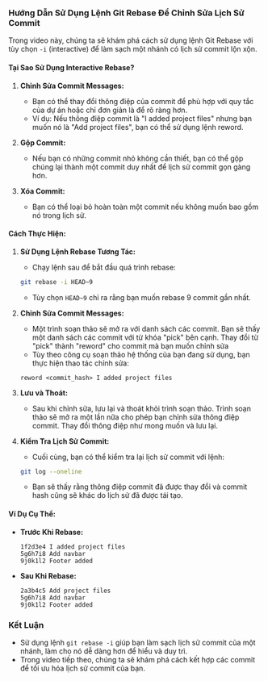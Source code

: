 ### Hướng Dẫn Sử Dụng Lệnh Git Rebase Để Chỉnh Sửa Lịch Sử Commit

Trong video này, chúng ta sẽ khám phá cách sử dụng lệnh Git Rebase với tùy chọn `-i` (interactive) để làm sạch một nhánh có lịch sử commit lộn xộn.

#### **Tại Sao Sử Dụng Interactive Rebase?**
1. **Chỉnh Sửa Commit Messages:**
   - Bạn có thể thay đổi thông điệp của commit để phù hợp với quy tắc của dự án hoặc chỉ đơn giản là để rõ ràng hơn.
   - Ví dụ: Nếu thông điệp commit là "I added project files" nhưng bạn muốn nó là "Add project files", bạn có thể sử dụng lệnh reword.

2. **Gộp Commit:**
   - Nếu bạn có những commit nhỏ không cần thiết, bạn có thể gộp chúng lại thành một commit duy nhất để lịch sử commit gọn gàng hơn.

3. **Xóa Commit:**
   - Bạn có thể loại bỏ hoàn toàn một commit nếu không muốn bao gồm nó trong lịch sử.

#### **Cách Thực Hiện:**

1. **Sử Dụng Lệnh Rebase Tương Tác:**
   - Chạy lệnh sau để bắt đầu quá trình rebase:
   ```bash
   git rebase -i HEAD~9
   ```
   - Tùy chọn `HEAD~9` chỉ ra rằng bạn muốn rebase 9 commit gần nhất.

2. **Chỉnh Sửa Commit Messages:**
   - Một trình soạn thảo sẽ mở ra với danh sách các commit. Bạn sẽ thấy một danh sách các commit với từ khóa "pick" bên cạnh. Thay đổi từ "pick" thành "reword" cho commit mà bạn muốn chỉnh sửa
   - Tùy theo công cụ soạn thảo hệ thống của bạn đang sử dụng, bạn thực hiện thao tác chỉnh sửa:
   ```
   reword <commit_hash> I added project files
   ```

3. **Lưu và Thoát:**
   - Sau khi chỉnh sửa, lưu lại và thoát khỏi trình soạn thảo. Trình soạn thảo sẽ mở ra một lần nữa cho phép bạn chỉnh sửa thông điệp commit. Thay đổi thông điệp như mong muốn và lưu lại.

4. **Kiểm Tra Lịch Sử Commit:**
   - Cuối cùng, bạn có thể kiểm tra lại lịch sử commit với lệnh:
   ```bash
   git log --oneline
   ```
   - Bạn sẽ thấy rằng thông điệp commit đã được thay đổi và commit hash cũng sẽ khác do lịch sử đã được tái tạo.

#### **Ví Dụ Cụ Thể:**
- **Trước Khi Rebase:**
  ```
  1f2d3e4 I added project files
  5g6h7i8 Add navbar
  9j0k1l2 Footer added
  ```

- **Sau Khi Rebase:**
  ```
  2a3b4c5 Add project files
  5g6h7i8 Add navbar
  9j0k1l2 Footer added
  ```

### Kết Luận
- Sử dụng lệnh `git rebase -i` giúp bạn làm sạch lịch sử commit của một nhánh, làm cho nó dễ dàng hơn để hiểu và duy trì.
- Trong video tiếp theo, chúng ta sẽ khám phá cách kết hợp các commit để tối ưu hóa lịch sử commit của bạn.
